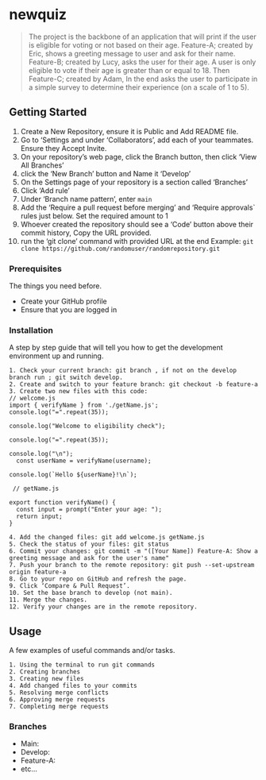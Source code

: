 # newquiz

> The project is the backbone of an application that will print if the user is eligible for voting or not based on their age. Feature-A; created by Eric, shows a greeting message to user and ask for their name. Feature-B; created by Lucy, asks the user for their age. A user is only eligible to vote if their age is greater than or equal to 18. Then Feature-C; created by Adam, In the end asks the user to participate in a simple survey to determine their experience (on a scale of 1 to 5).

## Getting Started

1. Create a New Repository, ensure it is Public and Add README file.
2. Go to ‘Settings and under ‘Collaborators’, add each of your teammates. Ensure they Accept Invite.
3. On your repository’s web page, click the Branch button, then click ‘View All Branches’
4. click the ‘New Branch’ button and Name it ‘Develop’
5. On the Settings page of your repository is a section called ‘Branches’
6. Click ‘Add rule’
7. Under ‘Branch name pattern’, enter `main`
8. Add the ‘Require a pull request before merging’ and ‘Require approvals` rules just below. Set the required amount to 1
9. Whoever created the repository should see a ‘Code’ button above their commit history, Copy the URL provided.
10. run the ‘git clone’ command with provided URL at the end Example: `git clone https://github.com/randomuser/randomrepository.git`

### Prerequisites

The things you need before.

- Create your GitHub profile
- Ensure that you are logged in

### Installation

A step by step guide that will tell you how to get the development environment up and running.

```
1. Check your current branch: git branch , if not on the develop branch run ; git switch develop.
2. Create and switch to your feature branch: git checkout -b feature-a
3. Create two new files with this code: 
// welcome.js
import { verifyName } from './getName.js';
console.log("=".repeat(35));

console.log("Welcome to eligibility check");

console.log("=".repeat(35));

console.log("\n");
  const userName = verifyName(username);

console.log(`Hello ${userName}!\n`);
 
 // getName.js

export function verifyName() {
  const input = prompt("Enter your age: ");
  return input;
}

4. Add the changed files: git add welcome.js getName.js
5. Check the status of your files: git status
6. Commit your changes: git commit -m "([Your Name]) Feature-A: Show a greeting message and ask for the user's name"
7. Push your branch to the remote repository: git push --set-upstream origin feature-a
8. Go to your repo on GitHub and refresh the page.
9. Click ‘Compare & Pull Request’.
10. Set the base branch to develop (not main).
11. Merge the changes.
12. Verify your changes are in the remote repository.

```

## Usage

A few examples of useful commands and/or tasks.

```
1. Using the terminal to run git commands
2. Creating branches
3. Creating new files
4. Add changed files to your commits
5. Resolving merge conflicts
6. Approving merge requests
7. Completing merge requests

```
### Branches

* Main:
* Develop:
* Feature-A:
* etc...